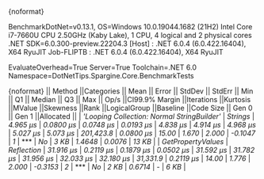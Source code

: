 {noformat}

BenchmarkDotNet=v0.13.1, OS=Windows 10.0.19044.1682 (21H2)
Intel Core i7-7660U CPU 2.50GHz (Kaby Lake), 1 CPU, 4 logical and 2 physical cores
.NET SDK=6.0.300-preview.22204.3
  [Host]     : .NET 6.0.4 (6.0.422.16404), X64 RyuJIT
  Job-FLIPTB : .NET 6.0.4 (6.0.422.16404), X64 RyuJIT

EvaluateOverhead=True  Server=True  Toolchain=.NET 6.0  
Namespace=DotNetTips.Spargine.Core.BenchmarkTests  

{noformat}
||                                    Method ||Categories ||     Mean ||    Error ||   StdDev ||   StdErr ||      Min ||       Q1 ||   Median ||       Q3 ||      Max ||     Op/s ||CI99.9% Margin ||Iterations ||Kurtosis ||MValue ||Skewness ||Rank ||LogicalGroup ||Baseline ||Code Size || Gen 0 || Gen 1 ||Allocated ||
| *'Looping Collection: Normal StringBuilder'* |    *Strings* |  *4.965 μs* | *0.0800 μs* | *0.0748 μs* | *0.0193 μs* |  *4.838 μs* |  *4.914 μs* |  *4.968 μs* |  *5.027 μs* |  *5.073 μs* | *201,423.8* |      *0.0800 μs* |      *15.00* |    *1.670* |  *2.000* |  *-0.1047* |    *1* |            *** |       *No* |      *3 KB* | *1.4648* | *0.0076* |     *13 KB* |
|                          *GetPropertyValues* | *Reflection* | *31.916 μs* | *0.2119 μs* | *0.1879 μs* | *0.0502 μs* | *31.592 μs* | *31.782 μs* | *31.956 μs* | *32.033 μs* | *32.180 μs* |  *31,331.9* |      *0.2119 μs* |      *14.00* |    *1.776* |  *2.000* |  *-0.3153* |    *2* |            *** |       *No* |      *2 KB* | *0.6714* |      *-* |      *6 KB* |
